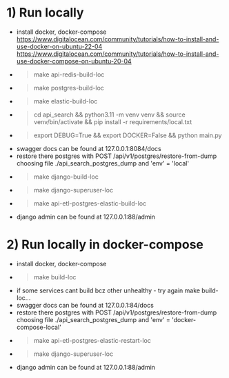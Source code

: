 # 1) Run locally
- install docker, docker-compose
https://www.digitalocean.com/community/tutorials/how-to-install-and-use-docker-on-ubuntu-22-04
https://www.digitalocean.com/community/tutorials/how-to-install-and-use-docker-compose-on-ubuntu-20-04
- > make api-redis-build-loc
- > make postgres-build-loc
- > make elastic-build-loc
- > cd api_search && python3.11 -m venv venv && source venv/bin/activate && pip install -r requirements/local.txt
- > export DEBUG=True && export DOCKER=False && python main.py
- swagger docs can be found at 127.0.0.1:8084/docs
- restore there postgres with POST /api/v1/postgres/restore-from-dump choosing file ./api_search_postgres_dump and 'env' = 'local'
- > make django-build-loc
- > make django-superuser-loc
- > make api-etl-postgres-elastic-build-loc
- django admin can be found at 127.0.0.1:88/admin

# 2) Run locally in docker-compose
- install docker, docker-compose
- > make build-loc
- if some services cant build bcz other unhealthy - try again make build-loc...
- swagger docs can be found at 127.0.0.1:84/docs
- restore there postgres with POST /api/v1/postgres/restore-from-dump choosing file ./api_search_postgres_dump and 'env' = 'docker-compose-local'
- > make api-etl-postgres-elastic-restart-loc
- > make django-superuser-loc
- django admin can be found at 127.0.0.1:88/admin
